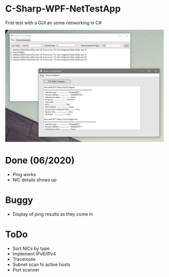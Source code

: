# C-Sharp-WPF-NetTestApp
Frist test with a GUI an some networking in C#

![Screenshot from 1st GUI Test](/screenshot-gui-test-wpf-netcore.jpg)


# Done (06/2020)
 - Ping works
 - NIC details shows up

# Buggy
 - Display of ping results as they come in

# ToDo
 - Sort NICs by type
 - Implement IPv6/IPv4 
 - Traceroute 
 - Subnet scan fo active hosts
 - Port scanner 
